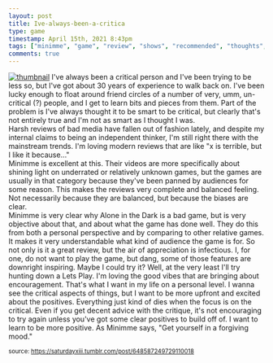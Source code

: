 ```yaml
---
layout: post
title: Ive-always-been-a-critica
type: game
timestamp: April 15th, 2021 8:43pm
tags: ["minimme", "game", "review", "shows", "recommended", "thoughts", "Youtube"]
comments: true
---
```


[![thumbnail](http://i3.ytimg.com/vi/iEvntSex-7Y/hqdefault.jpg)](https://www.youtube.com/watch?v=iEvntSex-7Y)
I've always been a critical person and I've been trying to be less so, but I've got about 30 years of experience to walk back on.  I've been lucky enough to float around friend circles of a number of very, umm, un-critical (?) people, and I get to learn bits and pieces from them.  Part of the problem is I've always thought it to be smart to be critical, but clearly that's not entirely true and I'm not as smart as I thought I was.  
Harsh reviews of bad media have fallen out of fashion lately, and despite my internal claims to being an independent thinker, I'm still right there with the mainstream trends.  I'm loving modern reviews that are like "x is terrible, but I like it because&hellip;"  
Minimme is excellent at this.  Their videos are more specifically about shining light on underrated or relatively unknown games, but the games are usually in that category because they've been panned by audiences for some reason.  This makes the reviews very complete and balanced feeling.  Not necessarily because they are balanced, but because the biases are clear.  
Minimme is very clear why Alone in the Dark is a bad game, but is very objective about that, and about what the game has done well.  They do this from both a personal perspective and by comparing to other relative games.   It makes it very understandable what kind of audience the game is for.  So not only is it a great review, but the air of appreciation is infectious.  I, for one, do not want to play the game, but dang, some of those features are downright inspiring.  Maybe I could try it?  Well, at the very least I'll try hunting down a Lets Play.
I'm loving the good vibes that are bringing about encouragement.  That's what I want in my life on a personal level.  I wanna see the critical aspects of things, but I want to be more upfront and excited about the positives.  Everything just kind of dies when the focus is on the critical.  Even if you get decent advice with the critique, it's not encouraging to try again unless you've got some clear positives to build off of.  I want to learn to be more positive.
As Minimme says, "Get yourself in a forgiving mood."
  
<small>source: https://saturdayxiii.tumblr.com/post/648587249729110018</small>